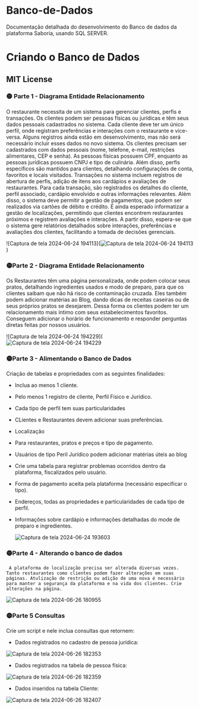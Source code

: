 # Banco-de-Dados
Documentação detalhada do desenvolvimento do Banco de dados da plataforma Saboria, usando SQL SERVER.

# Criando o Banco de Dados

## MIT License

   ### 🟡 Parte 1 - Diagrama Entidade Relacionamento

O restaurante necessita de um sistema para gerenciar clientes, perfis e transações. 
Os clientes podem ser pessoas físicas ou jurídicas e têm seus dados pessoais cadastrados no sistema.
Cada cliente deve ter um único perfil, onde registram preferências e interações com o restaurante e vice-versa. 
Alguns registros ainda estão em desenvolvimento, mas não será necessário incluir esses dados no novo sistema.
Os clientes precisam ser cadastrados com dados pessoais (nome, telefone, e-mail, restrições alimentares, CEP e senha). 
As pessoas físicas possuem CPF, enquanto as pessoas jurídicas possuem CNPJ e tipo de culinária. 
Além disso, perfis específicos são mantidos para clientes, detalhando configurações de conta, favoritos e locais visitados.
Transações no sistema incluem registros de abertura de perfis, adição de itens aos cardápios e avaliações de restaurantes. 
Para cada transação, são registrados os detalhes do cliente, perfil associado, cardápio envolvido e outras informações relevantes. 
Além disso, o sistema deve permitir a gestão de pagamentos, que podem ser realizados via cartões de débito e crédito.
É ainda esperado informatizar a gestão de localizações, permitindo que clientes encontrem restaurantes próximos e registrem avaliações e interações. 
A partir disso, espera-se que o sistema gere relatórios detalhados sobre interações, preferências e avaliações dos clientes, facilitando a tomada de decisões gerenciais.

![Captura de tela 2024-06-24 194113](![Captura de tela 2024-06-24 194113](https://github.com/saboria-oficial/BancoDeDados/assets/167265660/75bfebf9-d273-47cd-b1d0-1aa17d3801f2)
)


   ### 🟡Parte 2 - Diagrama Entidade Relacionamento

Os Restaurantes têm uma página personalizada, onde podem colocar seus pratos, detalhando ingredientes usados e modo de preparo, para que os clientes saibam que não há risco de contaminação cruzada.
Eles também podem adicionar matérias ao Blog, dando dicas de receitas caseiras ou de seus próprios pratos se desejarem. 
Dessa forma os clientes podem ter um relacionamento mais íntimo com seus estabelecimentos favoritos.
Conseguem adicionar o horário de funcionamento e responder perguntas diretas feitas por nossos usuários.


![Captura de tela 2024-06-24 194229](![Captura de tela 2024-06-24 194229](https://github.com/saboria-oficial/BancoDeDados/assets/167265660/1e23104f-652d-4593-9a83-62eb7d6f0d45)


   ### 🟡Parte 3 - Alimentando o Banco de Dados

Criação de tabelas e propriedades com as seguintes finalidades:

   - Inclua ao menos 1 cliente.
   - Pelo menos 1 registro de cliente, Perfil Físico e Jurídico.
   - Cada tipo de perfil tem suas particularidades
   - CLientes e Restaurantes devem adicionar suas preferências.
   - Localização
   - Para restaurantes, pratos e preços e tipo de pagamento.
   - Usuários de tipo Peril Jurídico podem adicionar matérias úteis ao blog
   - Crie uma tabela para registrar problemas ocorridos dentro da plataforma, fiscalizados pelo usuário.
   - Forma de pagamento aceita pela plataforma (necessário especificar o tipo).
   - Endereços, todas as propriedades e particularidades de cada tipo de perfil.
   - Informações sobre cardápio e informações detalhadas do mode de preparo e ingredientes.

     ![Captura de tela 2024-06-24 193603](https://github.com/saboria-oficial/BancoDeDados/assets/167265660/8d0229d3-a644-47e9-8773-d2383b56d3bf)

   ### 🟡Parte 4 - Alterando o banco de dados

     A plataforma de localização precisa ser alterada diversas vezes. Tanto restaurantes como clientes podem fazer alterações em suas páginas. Atulização de restrição ou adição de uma nova é necessário para manter a segurança da plataforma e na vida dos clientes. Crie alterações na página.

![Captura de tela 2024-06-26 180955](https://github.com/saboria-oficial/BancoDeDados/assets/167265660/d56167a0-a48c-4657-8260-f6e24a0c6a8c)

   ### 🟡Parte 5 Consultas 

   Crie um script e nele inclua consultas que retornem:

   - Dados registrados no cadastro de pessoa jurídica:


![Captura de tela 2024-06-26 182353](https://github.com/saboria-oficial/BancoDeDados/assets/167265660/8f91f53a-b526-4368-9cad-3854f0cb2c4d)


     

   - Dados registrados na tabela de pessoa física:
   

![Captura de tela 2024-06-26 182359](https://github.com/saboria-oficial/BancoDeDados/assets/167265660/e71824c4-68fc-4f2c-844c-40f95e1e5641)


     

   - Dados inseridos na tabela Cliente:


![Captura de tela 2024-06-26 182407](https://github.com/saboria-oficial/BancoDeDados/assets/167265660/ec7ca3ad-d2b1-403f-8320-a1fe8aee6299)

